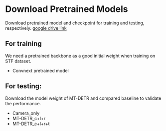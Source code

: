 # Download Pretrained Models
Download pretrained model and checkpoint for training and testing, respectively.
[google drive link](https://drive.google.com/drive/folders/1ydU6HqsHxYtvc0I-o7QoI18y_vzjpkIV?usp=sharing)

## For training
We need a pretrained backbone as a good initial weight when training on STF dataset.
- Convnext pretrained model

## For testing:
Download the model weight of MT-DETR and compared baseline to validate the performance.
- Camera_only
- MT-DETR_c+l+r
- MT-DETR_c+l+r+t

    